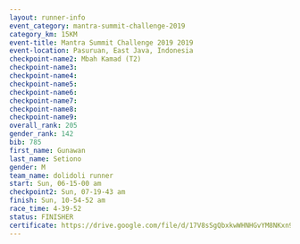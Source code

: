 ```yaml
---
layout: runner-info 
event_category: mantra-summit-challenge-2019 
category_km: 15KM 
event-title: Mantra Summit Challenge 2019 2019 
event-location: Pasuruan, East Java, Indonesia 
checkpoint-name2: Mbah Kamad (T2) 
checkpoint-name3: 
checkpoint-name4: 
checkpoint-name5: 
checkpoint-name6: 
checkpoint-name7: 
checkpoint-name8: 
checkpoint-name9: 
overall_rank: 205
gender_rank: 142
bib: 785
first_name: Gunawan
last_name: Setiono
gender: M
team_name: dolidoli runner
start: Sun, 06-15-00 am
checkpoint2: Sun, 07-19-43 am
finish: Sun, 10-54-52 am
race_time: 4-39-52
status: FINISHER
certificate: https://drive.google.com/file/d/17V8sSgQbxkwWHNHGvYM8NKxn9OA-4lLT/view?usp=sharing
---
```

